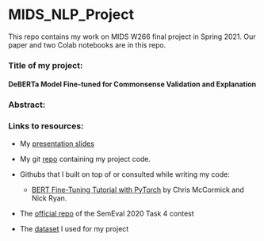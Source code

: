 # MIDS_NLP_Project

This repo contains my work on MIDS W266 final project in Spring 2021. Our paper and two Colab notebooks are in this repo.

### Title of my project:   
#### DeBERTa Model Fine-tuned for Commonsense Validation and Explanation

### Abstract:

### Links to resources:

- My [presentation slides](https://docs.google.com/presentation/d/1n3uhe_zqPueJB5hH-A3azzbwVoJ7BkF_LGwkmr3FxYU/edit?usp=sharing)

- My git [repo](https://github.com/chenxicclu/MIDS_NLP_Project) containing my project code. 

- Githubs that I built on top of or consulted while writing my code:   
  - [BERT Fine-Tuning Tutorial with PyTorch](https://colab.research.google.com/drive/1pTuQhug6Dhl9XalKB0zUGf4FIdYFlpcX#scrollTo=6J-FYdx6nFE_) by Chris McCormick and Nick Ryan.

- The [official repo](https://github.com/wangcunxiang/SemEval2020-Task4-Commonsense-Validation-and-Explanation) of the SemEval 2020 Task 4 contest
- The [dataset](https://github.com/wangcunxiang/SemEval2020-Task4-Commonsense-Validation-and-Explanation/tree/master/ALL%20data) I used for my project

